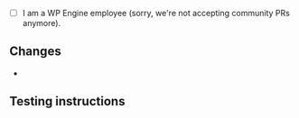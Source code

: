 - [ ] I am a WP Engine employee (sorry, we're not accepting community PRs anymore).

## Changes
*

## Testing instructions
